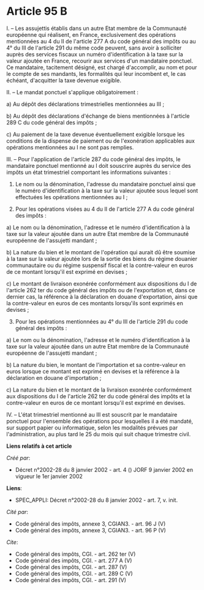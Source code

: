 # Article 95 B

I. – Les assujettis établis dans un autre Etat membre de la Communauté européenne qui réalisent, en France, exclusivement des
opérations mentionnées au 4 du II de l'article 277 A du code général des impôts ou au 4° du III de l'article 291 du même code
peuvent, sans avoir à solliciter auprès des services fiscaux un numéro d'identification à la taxe sur la valeur ajoutée en
France, recourir aux services d'un mandataire ponctuel. Ce mandataire, tacitement désigné, est chargé d'accomplir, au nom et
pour le compte de ses mandants, les formalités qui leur incombent et, le cas échéant, d'acquitter la taxe devenue exigible. 

II. – Le mandat ponctuel s'applique obligatoirement : 

a) Au dépôt des déclarations trimestrielles mentionnées au III ; 

b) Au dépôt des déclarations d'échange de biens mentionnées à l'article 289 C du code général des impôts ; 

c) Au paiement de la taxe devenue éventuellement exigible lorsque les conditions de la dispense de paiement ou de
l'exonération applicables aux opérations mentionnées au I ne sont pas remplies. 

III. – Pour l'application de l'article 287 du code général des impôts, le mandataire ponctuel mentionné au I doit souscrire
auprès du service des impôts un état trimestriel comportant les informations suivantes : 

1. Le nom ou la dénomination, l'adresse du mandataire ponctuel ainsi que le numéro d'identification à la taxe sur la valeur
ajoutée sous lequel sont effectuées les opérations mentionnées au I ; 

2. Pour les opérations visées au 4 du II de l'article 277 A du code général des impôts : 

a) Le nom ou la dénomination, l'adresse et le numéro d'identification à la taxe sur la valeur ajoutée dans un autre Etat
membre de la Communauté européenne de l'assujetti mandant ; 

b) La nature du bien et le montant de l'opération qui aurait dû être soumise à la taxe sur la valeur ajoutée lors de la
sortie des biens du régime douanier communautaire ou du régime suspensif fiscal et la contre-valeur en euros de ce montant
lorsqu'il est exprimé en devises ; 

c) Le montant de livraison exonérée conformément aux dispositions du I de l'article 262 ter du code général des impôts ou de
l'exportation et, dans ce dernier cas, la référence à la déclaration en douane d'exportation, ainsi que la contre-valeur en
euros de ces montants lorsqu'ils sont exprimés en devises ; 

3. Pour les opérations mentionnées au 4° du III de l'article 291 du code général des impôts : 

a) Le nom ou la dénomination, l'adresse et le numéro d'identification à la taxe sur la valeur ajoutée dans un autre Etat
membre de la Communauté européenne de l'assujetti mandant ; 

b) La nature du bien, le montant de l'importation et sa contre-valeur en euros lorsque ce montant est exprimé en devises et
la référence à la déclaration en douane d'importation ; 

c) La nature du bien et le montant de la livraison exonérée conformément aux dispositions du I de l'article 262 ter du code
général des impôts et la contre-valeur en euros de ce montant lorsqu'il est exprimé en devises. 

IV. – L'état trimestriel mentionné au III est souscrit par le mandataire ponctuel pour l'ensemble des opérations pour
lesquelles il a été mandaté, sur support papier ou informatique, selon les modalités prévues par l'administration, au plus
tard le 25 du mois qui suit chaque trimestre civil.

**Liens relatifs à cet article**

_Créé par_:

  - Décret n°2002-28 du 8 janvier 2002 - art. 4 () JORF 9 janvier 2002 en vigueur le 1er janvier 2002

**Liens**:

  - SPEC_APPLI: Décret n°2002-28 du 8 janvier 2002 - art. 7, v. init.

_Cité par_:

  - Code général des impôts, annexe 3, CGIAN3. - art. 96 J (V)
  - Code général des impôts, annexe 3, CGIAN3. - art. 96 P (V)

_Cite_:

  - Code général des impôts, CGI. - art. 262 ter (V)
  - Code général des impôts, CGI. - art. 277 A (V)
  - Code général des impôts, CGI. - art. 287 (V)
  - Code général des impôts, CGI. - art. 289 C (V)
  - Code général des impôts, CGI. - art. 291 (V)
